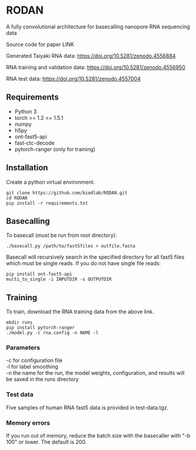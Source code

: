 # RODAN
A fully convolutional architecture for basecalling nanopore RNA sequencing data

Source code for paper LINK

Generated Taiyaki RNA data: https://doi.org/10.5281/zenodo.4556884

RNA training and validation data: https://doi.org/10.5281/zenodo.4556950

RNA test data: https://doi.org/10.5281/zenodo.4557004

## Requirements
* Python 3
* torch >= 1.2 <= 1.5.1
* numpy
* h5py
* ont-fast5-api
* fast-ctc-decode
* pytorch-ranger (only for training)

## Installation

Create a python virtual environment. 
```
git clone https://github.com/biodlab/RODAN.git
cd RODAN
pip install -r requirements.txt
```

## Basecalling

To basecall (must be run from root directory):

`./basecall.py /path/to/fast5files > outfile.fasta`

Basecall will recursively search in the specified directory for all fast5 files which must be single reads. If you do not have single file reads:

```
pip install ont-fast5-api
multi_to_single -i INPUTDIR -s OUTPUTDIR
```

## Training

To train, download the RNA training data from the above link.

```
mkdir runs
pip install pytorch-ranger
./model.py -c rna.config -n NAME -l
```

### Parameters
-c for configuration file\
-l for label smoothing\
-n the name for the run, the model weights, configuration, and results will be saved in the runs directory

### Test data
Five samples of human RNA fast5 data is provided in test-data.tgz.

### Memory errors
If you run out of memory, reduce the batch size with the basecaller with "-b 100" or lower. The default is 200.
